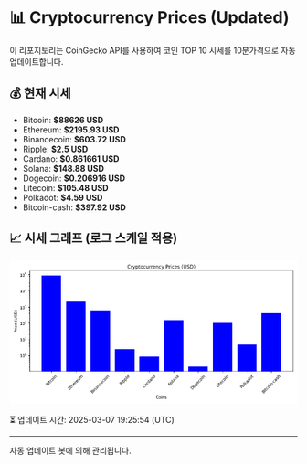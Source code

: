 
# 📊 Cryptocurrency Prices (Updated)

이 리포지토리는 CoinGecko API를 사용하여 코인 TOP 10 시세를 10분가격으로 자동 업데이트합니다.

## 💰 현재 시세
- Bitcoin: **$88626 USD**
- Ethereum: **$2195.93 USD**
- Binancecoin: **$603.72 USD**
- Ripple: **$2.5 USD**
- Cardano: **$0.861661 USD**
- Solana: **$148.88 USD**
- Dogecoin: **$0.206916 USD**
- Litecoin: **$105.48 USD**
- Polkadot: **$4.59 USD**
- Bitcoin-cash: **$397.92 USD**

## 📈 시세 그래프 (로그 스케일 적용)
![Crypto Prices](crypto_prices.png)

⏳ 업데이트 시간: 2025-03-07 19:25:54 (UTC)

---
자동 업데이트 봇에 의해 관리됩니다.
